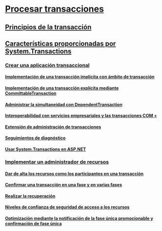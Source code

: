 # [Procesar transacciones](index.md)
## [Principios de la transacción](transaction-fundamentals.md)
## [Características proporcionadas por System.Transactions](features-provided-by-system-transactions.md)
### [Crear una aplicación transaccional](writing-a-transactional-application.md)
#### [Implementación de una transacción implícita con ámbito de transacción](implementing-an-implicit-transaction-using-transaction-scope.md)
#### [Implementación de una transacción explícita mediante CommittableTransaction](implementing-an-explicit-transaction-using-committabletransaction.md)
#### [Administrar la simultaneidad con DependentTransaction](managing-concurrency-with-dependenttransaction.md)
#### [Interoperabilidad con servicios empresariales y las transacciones COM +](interoperability-with-enterprise-services-and-com-transactions.md)
#### [Extensión de administración de transacciones](transaction-management-escalation.md)
#### [Seguimientos de diagnóstico](diagnostic-traces.md)
#### [Usar System.Transactions en ASP.NET](using-system-transactions-in-aspnet.md)
### [Implementar un administrador de recursos](implementing-a-resource-manager.md)
#### [Dar de alta los recursos como los participantes en una transacción](enlisting-resources-as-participants-in-a-transaction.md)
#### [Confirmar una transacción en una fase y en varias fases](committing-a-transaction-in-single-phase-and-multi-phase.md)
#### [Realizar la recuperación](performing-recovery.md)
#### [Niveles de confianza de seguridad de acceso a los recursos](security-trust-levels-in-accessing-resources.md)
#### [Optimización mediante la notificación de la fase única promocionable y confirmación de fase única](optimization-spc-and-promotable-spn.md)
